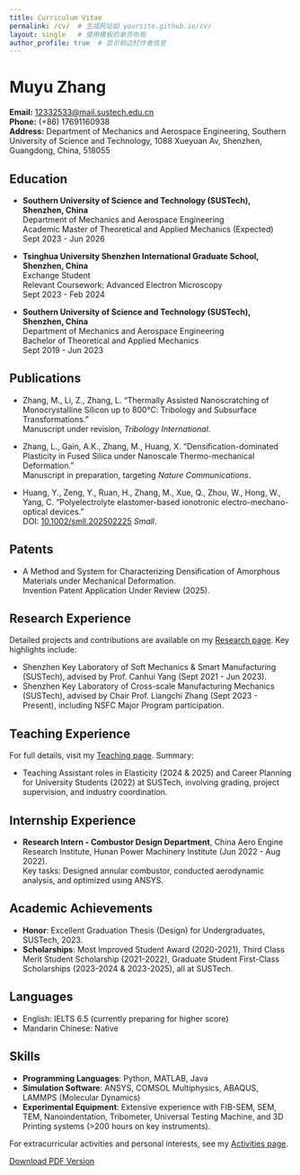 ```yaml
---
title: Curriculum Vitae
permalink: /cv/  # 生成网址如 yoursite.github.io/cv/
layout: single   # 使用模板的单页布局
author_profile: true  # 显示侧边栏作者信息
---
```


# Muyu Zhang

**Email:** [12332533@mail.sustech.edu.cn](mailto:12332533@mail.sustech.edu.cn)  
**Phone:** (+86) 17691160938  
**Address:** Department of Mechanics and Aerospace Engineering, Southern University of Science and Technology, 1088 Xueyuan Av, Shenzhen, Guangdong, China, 518055  

## Education
- **Southern University of Science and Technology (SUSTech), Shenzhen, China**  
  Department of Mechanics and Aerospace Engineering  
  Academic Master of Theoretical and Applied Mechanics (Expected)  
  Sept 2023 - Jun 2026  

- **Tsinghua University Shenzhen International Graduate School, Shenzhen, China**  
  Exchange Student  
  Relevant Coursework: Advanced Electron Microscopy  
  Sept 2023 - Feb 2024  

- **Southern University of Science and Technology (SUSTech), Shenzhen, China**  
  Department of Mechanics and Aerospace Engineering  
  Bachelor of Theoretical and Applied Mechanics  
  Sept 2019 - Jun 2023  

## Publications
- Zhang, M., Li, Z., Zhang, L. “Thermally Assisted Nanoscratching of Monocrystalline Silicon up to 800℃: Tribology and Subsurface Transformations.”  
  Manuscript under revision, *Tribology International*.  

- Zhang, L., Gain, A.K., Zhang, M., Huang, X. “Densification-dominated Plasticity in Fused Silica under Nanoscale Thermo-mechanical Deformation.”  
  Manuscript in preparation, targeting *Nature Communications*.  

- Huang, Y., Zeng, Y., Ruan, H., Zhang, M., Xue, Q., Zhou, W., Hong, W., Yang, C. “Polyelectrolyte elastomer-based ionotronic electro-mechano-optical devices.”  
  DOI: [10.1002/smll.202502225](https://doi.org/10.1002/smll.202502225) *Small*.  



## Patents
- A Method and System for Characterizing Densification of Amorphous Materials under Mechanical Deformation.  
  Invention Patent Application Under Review (2025).  

## Research Experience
Detailed projects and contributions are available on my [Research page](/research/). Key highlights include:  
- Shenzhen Key Laboratory of Soft Mechanics & Smart Manufacturing (SUSTech), advised by Prof. Canhui Yang (Sept 2021 - Jun 2023).  
- Shenzhen Key Laboratory of Cross-scale Manufacturing Mechanics (SUSTech), advised by Chair Prof. Liangchi Zhang (Sept 2023 - Present), including NSFC Major Program participation.  

## Teaching Experience
For full details, visit my [Teaching page](/teaching/). Summary:  
- Teaching Assistant roles in Elasticity (2024 & 2025) and Career Planning for University Students (2022) at SUSTech, involving grading, project supervision, and industry coordination.  

## Internship Experience
- **Research Intern - Combustor Design Department**, China Aero Engine Research Institute, Hunan Power Machinery Institute (Jun 2022 - Aug 2022).  
  Key tasks: Designed annular combustor, conducted aerodynamic analysis, and optimized using ANSYS.  

## Academic Achievements
- **Honor**: Excellent Graduation Thesis (Design) for Undergraduates, SUSTech, 2023.  
- **Scholarships**: Most Improved Student Award (2020-2021), Third Class Merit Student Scholarship (2021-2022), Graduate Student First-Class Scholarships (2023-2024 & 2023-2025), all at SUSTech.  

## Languages
- English: IELTS 6.5 (currently preparing for higher score)  
- Mandarin Chinese: Native  

## Skills
- **Programming Languages**: Python, MATLAB, Java  
- **Simulation Software**: ANSYS, COMSOL Multiphysics, ABAQUS, LAMMPS (Molecular Dynamics)  
- **Experimental Equipment**: Extensive experience with FIB-SEM, SEM, TEM, Nanoindentation, Tribometer, Universal Testing Machine, and 3D Printing systems (>200 hours on key instruments).  

For extracurricular activities and personal interests, see my [Activities page](/activities/).  

[Download PDF Version](/assets/cv_muyu_zhang.pdf) 